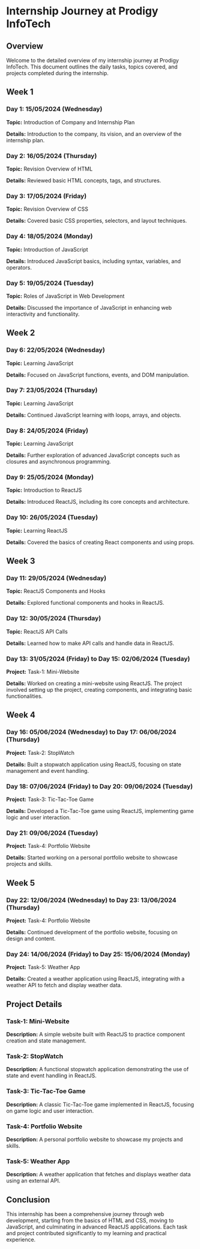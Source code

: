 <body>       
<div class="container">
        <h1>Internship Journey at Prodigy InfoTech</h1>
        <h2>Overview</h2>
        <p>Welcome to the detailed overview of my internship journey at Prodigy InfoTech. This document outlines the daily tasks, topics covered, and projects completed during the internship.</p>
        <h2>Week 1</h2>
        <h3>Day 1: 15/05/2024 (Wednesday)</h3>
        <p><strong>Topic:</strong> Introduction of Company and Internship Plan</p>
        <p><strong>Details:</strong> Introduction to the company, its vision, and an overview of the internship plan.</p>
        <h3>Day 2: 16/05/2024 (Thursday)</h3>
        <p><strong>Topic:</strong> Revision Overview of HTML</p>
        <p><strong>Details:</strong> Reviewed basic HTML concepts, tags, and structures.</p>
        <h3>Day 3: 17/05/2024 (Friday)</h3>
        <p><strong>Topic:</strong> Revision Overview of CSS</p>
        <p><strong>Details:</strong> Covered basic CSS properties, selectors, and layout techniques.</p>
        <h3>Day 4: 18/05/2024 (Monday)</h3>
        <p><strong>Topic:</strong> Introduction of JavaScript</p>
        <p><strong>Details:</strong> Introduced JavaScript basics, including syntax, variables, and operators.</p>
        <h3>Day 5: 19/05/2024 (Tuesday)</h3>
        <p><strong>Topic:</strong> Roles of JavaScript in Web Development</p>
        <p><strong>Details:</strong> Discussed the importance of JavaScript in enhancing web interactivity and functionality.</p>
        <h2>Week 2</h2>
        <h3>Day 6: 22/05/2024 (Wednesday)</h3>
        <p><strong>Topic:</strong> Learning JavaScript</p>
        <p><strong>Details:</strong> Focused on JavaScript functions, events, and DOM manipulation.</p>
        <h3>Day 7: 23/05/2024 (Thursday)</h3>
        <p><strong>Topic:</strong> Learning JavaScript</p>
        <p><strong>Details:</strong> Continued JavaScript learning with loops, arrays, and objects.</p>
        <h3>Day 8: 24/05/2024 (Friday)</h3>
        <p><strong>Topic:</strong> Learning JavaScript</p>
        <p><strong>Details:</strong> Further exploration of advanced JavaScript concepts such as closures and asynchronous programming.</p>
        <h3>Day 9: 25/05/2024 (Monday)</h3>
        <p><strong>Topic:</strong> Introduction to ReactJS</p>
        <p><strong>Details:</strong> Introduced ReactJS, including its core concepts and architecture.</p>
        <h3>Day 10: 26/05/2024 (Tuesday)</h3>
        <p><strong>Topic:</strong> Learning ReactJS</p>
        <p><strong>Details:</strong> Covered the basics of creating React components and using props.</p>
        <h2>Week 3</h2>
        <h3>Day 11: 29/05/2024 (Wednesday)</h3>
        <p><strong>Topic:</strong> ReactJS Components and Hooks</p>
        <p><strong>Details:</strong> Explored functional components and hooks in ReactJS.</p>
        <h3>Day 12: 30/05/2024 (Thursday)</h3>
        <p><strong>Topic:</strong> ReactJS API Calls</p>
        <p><strong>Details:</strong> Learned how to make API calls and handle data in ReactJS.</p>
        <h3>Day 13: 31/05/2024 (Friday) to Day 15: 02/06/2024 (Tuesday)</h3>
        <p><strong>Project:</strong> Task-1: Mini-Website</p>
        <p><strong>Details:</strong> Worked on creating a mini-website using ReactJS. The project involved setting up the project, creating components, and integrating basic functionalities.</p>
        <h2>Week 4</h2>
        <h3>Day 16: 05/06/2024 (Wednesday) to Day 17: 06/06/2024 (Thursday)</h3>
        <p><strong>Project:</strong> Task-2: StopWatch</p>
        <p><strong>Details:</strong> Built a stopwatch application using ReactJS, focusing on state management and event handling.</p>    
        <h3>Day 18: 07/06/2024 (Friday) to Day 20: 09/06/2024 (Tuesday)</h3>
        <p><strong>Project:</strong> Task-3: Tic-Tac-Toe Game</p>
        <p><strong>Details:</strong> Developed a Tic-Tac-Toe game using ReactJS, implementing game logic and user interaction.</p>  
        <h3>Day 21: 09/06/2024 (Tuesday)</h3>
        <p><strong>Project:</strong> Task-4: Portfolio Website</p>
        <p><strong>Details:</strong> Started working on a personal portfolio website to showcase projects and skills.</p>
        <h2>Week 5</h2>
        <h3>Day 22: 12/06/2024 (Wednesday) to Day 23: 13/06/2024 (Thursday)</h3>
        <p><strong>Project:</strong> Task-4: Portfolio Website</p>
        <p><strong>Details:</strong> Continued development of the portfolio website, focusing on design and content.</p>
        <h3>Day 24: 14/06/2024 (Friday) to Day 25: 15/06/2024 (Monday)</h3>
        <p><strong>Project:</strong> Task-5: Weather App</p>
        <p><strong>Details:</strong> Created a weather application using ReactJS, integrating with a weather API to fetch and display weather data.</p>
        <h2>Project Details</h2>
        <h3>Task-1: Mini-Website</h3>
        <p><strong>Description:</strong> A simple website built with ReactJS to practice component creation and state management.</p>
        <h3>Task-2: StopWatch</h3>
        <p><strong>Description:</strong> A functional stopwatch application demonstrating the use of state and event handling in ReactJS.</p>
        <h3>Task-3: Tic-Tac-Toe Game</h3>
        <p><strong>Description:</strong> A classic Tic-Tac-Toe game implemented in ReactJS, focusing on game logic and user interaction.</p>
        <h3>Task-4: Portfolio Website</h3>
        <p><strong>Description:</strong> A personal portfolio website to showcase my projects and skills.</p>
        <h3>Task-5: Weather App</h3>
        <p><strong>Description:</strong> A weather application that fetches and displays weather data using an external API.</p>
        <h2>Conclusion</h2>
        <p>This internship has been a comprehensive journey through web development, starting from the basics of HTML and CSS, moving to JavaScript, and culminating in advanced ReactJS applications. Each task and project contributed significantly to my learning and practical experience.</p>
    </div>
</body>
